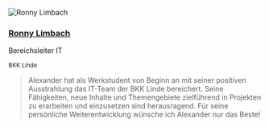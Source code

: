 <div class="quote">

![Ronny Limbach](/images/ronny-limbach.jpeg)

<div class="quotee">

### [Ronny Limbach](https://www.xing.com/profile/Ronny_Limbach/cv)

Bereichsleiter IT

<small>BKK Linde</small>

</div>

</div>

> Alexander hat als Werkstudent von Beginn an mit seiner positiven Ausstrahlung das IT-Team der BKK Linde bereichert.
> Seine Fähigkeiten, neue Inhalte und Themengebiete zielführend in Projekten zu erarbeiten und einzusetzen sind herausragend.
> Für seine persönliche Weiterentwicklung wünsche ich Alexander nur das Beste!
